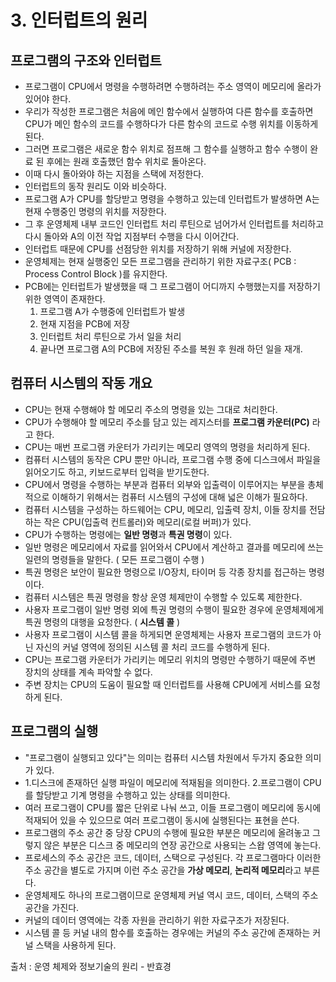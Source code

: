 # 3. 인터럽트의 원리

## 프로그램의 구조와 인터럽트
- 프로그램이 CPU에서 명령을 수행하려면 수행하려는 주소 영역이 메모리에 올라가 있어야 한다.
- 우리가 작성한 프로그램은 처음에 메인 함수에서 실행하여 다른 함수를 호출하면 CPU가 메인 함수의 코드를 수행하다가 다른 함수의 코드로 수행 위치를 이동하게 된다.
- 그러면 프로그램은 새로운 함수 위치로 점프해 그 함수를 실행하고 함수 수행이 완료 된 후에는 원래 호출했던 함수 위치로 돌아온다.
- 이때 다시 돌아와야 하는 지점을 스택에 저정한다.
- 인터럽트의 동작 원리도 이와 비슷하다.
- 프로그램 A가 CPU를 할당받고 명령을 수행하고 있는데 인터럽트가 발생하면 A는 현재 수행중인 명령의 위치를 저장한다.
- 그 후 운영체제 내부 코드인 인터럽트 처리 루틴으로 넘어가서 인터럽트를 처리하고 다시 돌아와 A의 이전 작업 지점부터 수행을 다시 이어간다.
- 인터럽트 때문에 CPU를 선점당한 위치를 저장하기 위해 커널에 저장한다.
- 운영체제는 현재 실행중인 모든 프로그램을 관리하기 위한 자료구조( PCB : Process Control Block )를 유지한다.
- PCB에는 인터럽트가 발생했을 때 그 프로그램이 어디까지 수행했는지를 저장하기 위한 영역이 존재한다.
  1. 프로그램 A가 수행중에 인터럽트가 발생
  2. 현재 지점을 PCB에 저장
  3. 인터럽트 처리 루틴으로 가서 일을 처리
  4. 끝나면 프로그램 A의 PCB에 저장된 주소를 복원 후 원래 하던 일을 재개.
  
  
## 컴퓨터 시스템의 작동 개요
- CPU는 현재 수행해야 할 메모리 주소의 명령을 있는 그대로 처리한다.
- CPU가 수행해야 할 메모리 주소를 담고 있는 레지스터를 **프로그램 카운터(PC)** 라고 한다.
- CPU는 매번 프로그램 카운터가 가리키는 메모리 영역의 명령을 처리하게 된다.
- 컴퓨터 시스템의 동작은 CPU 뿐만 아니라, 프로그램 수행 중에 디스크에서 파일을 읽어오기도 하고, 키보드로부터 입력을 받기도한다.
- CPU에서 명령을 수행하는 부분과 컴퓨터 외부와 입출력이 이루어지는 부분을 총체적으로 이해하기 위해서는 컴퓨터 시스템의 구성에 대해 넓은 이해가 필요하다.
- 컴퓨터 시스템을 구성하는 하드웨어는 CPU, 메모리, 입출력 장치, 이들 장치를 전담하는 작은 CPU(입출력 컨트롤러)와 메모리(로컬 버퍼)가 있다.
- CPU가 수행하는 명령에는 **일반 명령**과 **특권 명령**이 있다.
- 일반 명령은 메모리에서 자료를 읽어와서 CPU에서 계산하고 결과를 메모리에 쓰는 일련의 명령들을 말한다. ( 모든 프로그램이 수행 )
- 특권 명령은 보안이 필요한 명령으로 I/O장치, 타이머 등 각종 장치를 접근하는 명령이다.
- 컴퓨터 시스템은 특권 명령을 항상 운영 체제만이 수행할 수 있도록 제한한다.
- 사용자 프로그램이 일반 명령 외에 특권 명령의 수행이 필요한 경우에 운영체제에게 특권 명령의 대행을 요청한다. ( **시스템 콜** )
- 사용자 프로그램이 시스템 콜을 하게되면 운영체제는 사용자 프로그램의 코드가 아닌 자신의 커널 영역에 정의된 시스템 콜 처리 코드를 수행하게 된다.
- CPU는 프로그램 카운터가 가리키는 메모리 위치의 명령만 수행하기 때문에 주변 장치의 상태를 계속 파악할 수 없다.
- 주변 장치는 CPU의 도움이 필요할 때 인터럽트를 사용해 CPU에게 서비스를 요청하게 된다.


## 프로그램의 실행
- "프로그램이 실행되고 있다"는 의미는 컴퓨터 시스템 차원에서 두가지 중요한 의미가 있다.
- 1.디스크에 존재하던 실행 파일이 메모리에 적재됨을 의미한다. 2.프로그램이 CPU를 할당받고 기계 명령을 수행하고 있는 상태를 의미한다.
- 여러 프로그램이 CPU를 짧은 단위로 나눠 쓰고, 이들 프로그램이 메모리에 동시에 적재되어 있을 수 있으므로 여러 프로그램이 동시에 실행된다는 표현을 쓴다.
- 프로그램의 주소 공간 중 당장 CPU의 수행에 필요한 부분은 메모리에 올려놓고 그렇지 않은 부분은 디스크 중 메모리의 연장 공간으로 사용되는 스왑 영역에 놓는다.
- 프로세스의 주소 공간은 코드, 데이터, 스택으로 구성된다. 각 프로그램마다 이러한 주소 공간을 별도로 가지며 이런 주소 공간을 **가상 메모리**, **논리적 메모리**라고 부른다.
- 운영체제도 하나의 프로그램이므로 운영체제 커널 역시 코드, 데이터, 스택의 주소 공간을 가진다.
- 커널의 데이터 영역에는 각종 자원을 관리하기 위한 자료구조가 저장된다.
- 시스템 콜 등 커널 내의 함수를 호출하는 경우에는 커널의 주소 공간에 존재하는 커널 스택을 사용하게 된다.



출처 : 운영 체제와 정보기술의 원리 - 반효경